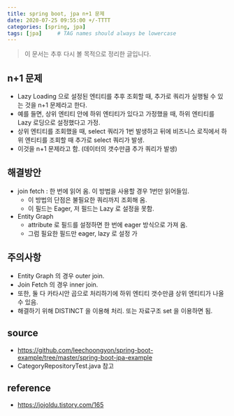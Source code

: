 ```yaml
---
title: spring boot, jpa n+1 문제
date: 2020-07-25 09:55:00 +/-TTTT
categories: [spring, jpa]
tags: [jpa]     # TAG names should always be lowercase
---
```



> 이 문서는 추후 다시 볼 목적으로 정리한 글입니다.  


## n+1 문제
- Lazy Loading 으로 설정된 엔티티를 추후 조회할 때, 추가로 쿼리가 실행될 수 있는 것을 n+1 문제라고 한다.
- 예를 들면, 상위 엔티티 안에 하위 엔티티가 있다고 가정했을 때, 하위 엔티티를 Lazy 로딩으로 설정했다고 가정.
- 상위 엔티티를 조회했을 때, select 쿼리가 1번 발생하고 뒤에 비즈니스 로직에서 하위 엔티티를 조회할 때 추가로 select 쿼리가 발생.
- 이것을 n+1 문제라고 함. (데이터의 갯수만큼 추가 쿼리가 발생)

## 해결방안
- join fetch : 한 번에 읽어 옴. 이 방법을 사용할 경우 1번만 읽어들임.
    - 이 방법의 단점은 불필요한 쿼리까지 조회해 옴.
    - 이 필드는 Eager, 저 필드는 Lazy 로 설정을 못함.
- Entity Graph
    - attribute 로 필드를 설정하면 한 번에 eager 방식으로 가져 옴.
    - 그럼 필요한 필드만 eager, lazy 로 설정 가
## 주의사항
- Entity Graph 의 경우 outer join.
- Join Fetch 의 경우 inner join.
- 또한, 둘 다 카타시안 곱으로 처리하기에 하위 엔티티 갯수만큼 상위 엔티티가 나올 수 있음.
- 해결하기 위해 DISTINCT 을 이용해 처리. 또는 자료구조 set 을 이용하면 됨.

## source
- https://github.com/leechoongyon/spring-boot-example/tree/master/spring-boot-jpa-example
- CategoryRepositoryTest.java 참고

## reference
- https://jojoldu.tistory.com/165